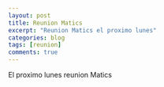```yaml
---
layout: post
title: Reunion Matics
excerpt: "Reunion Matics el proximo lunes"
categories: blog
tags: [reunion]
comments: true
---
```


El proximo lunes reunion Matics
